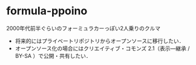 # formula-ppoino
2000年代前半ぐらいのフォーミュラカーっぽい2人乗りのクルマ

- 将来的にはプライベートリポジトリからオープンソースに移行したい．
- オープンソース化の場合にはクリエイティブ・コモンズ 2.1（表示—継承 / BY-SA ）で公開・共有したい．
